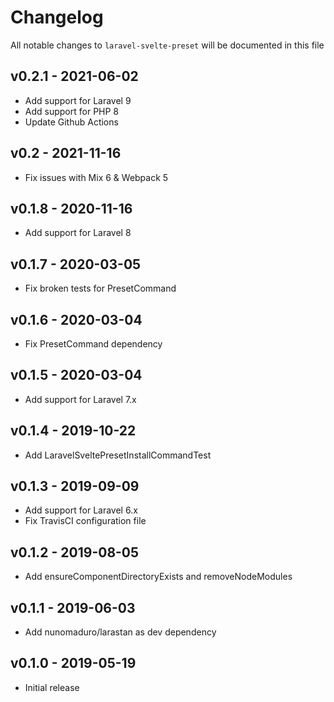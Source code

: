 # Changelog

All notable changes to `laravel-svelte-preset` will be documented in this file

## v0.2.1 - 2021-06-02

- Add support for Laravel 9
- Add support for PHP 8
- Update Github Actions

## v0.2 - 2021-11-16

- Fix issues with Mix 6 & Webpack 5

## v0.1.8 - 2020-11-16

- Add support for Laravel 8

## v0.1.7 - 2020-03-05

- Fix broken tests for PresetCommand

## v0.1.6 - 2020-03-04

- Fix PresetCommand dependency

## v0.1.5 - 2020-03-04

- Add support for Laravel 7.x

## v0.1.4 - 2019-10-22

- Add LaravelSveltePresetInstallCommandTest

## v0.1.3 - 2019-09-09

- Add support for Laravel 6.x
- Fix TravisCI configuration file

## v0.1.2 - 2019-08-05

- Add ensureComponentDirectoryExists and removeNodeModules

## v0.1.1 - 2019-06-03

- Add nunomaduro/larastan as dev dependency

## v0.1.0 - 2019-05-19

- Initial release
